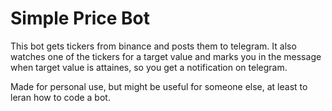 # Simple Price Bot

This bot gets tickers from binance and posts them to telegram. It also watches one of the tickers for
a target value and marks you in the message when target value is attaines, so you get a notification
on telegram.

Made for personal use, but might be useful for someone else, at least to leran how to code a bot.